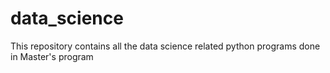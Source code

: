 # data_science
This repository contains all the data science related python programs done in Master's program
